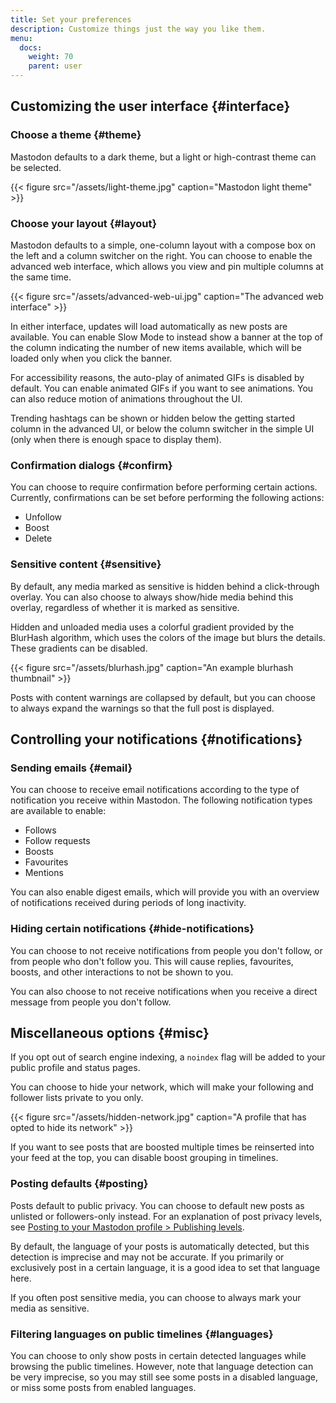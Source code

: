 ```yaml
---
title: Set your preferences
description: Customize things just the way you like them.
menu:
  docs:
    weight: 70
    parent: user
---
```


## Customizing the user interface {#interface}

### Choose a theme {#theme}

Mastodon defaults to a dark theme, but a light or high-contrast theme can be selected.

{{< figure src="/assets/light-theme.jpg" caption="Mastodon light theme" >}}

### Choose your layout {#layout}

Mastodon defaults to a simple, one-column layout with a compose box on the left and a column switcher on the right. You can choose to enable the advanced web interface, which allows you view and pin multiple columns at the same time.

{{< figure src="/assets/advanced-web-ui.jpg" caption="The advanced web interface" >}}

In either interface, updates will load automatically as new posts are available. You can enable Slow Mode to instead show a banner at the top of the column indicating the number of new items available, which will be loaded only when you click the banner.

For accessibility reasons, the auto-play of animated GIFs is disabled by default. You can enable animated GIFs if you want to see animations. You can also reduce motion of animations throughout the UI.

Trending hashtags can be shown or hidden below the getting started column in the advanced UI, or below the column switcher in the simple UI \(only when there is enough space to display them\).

### Confirmation dialogs {#confirm}

You can choose to require confirmation before performing certain actions. Currently, confirmations can be set before performing the following actions:

* Unfollow
* Boost
* Delete

### Sensitive content {#sensitive}

By default, any media marked as sensitive is hidden behind a click-through overlay. You can also choose to always show/hide media behind this overlay, regardless of whether it is marked as sensitive.

Hidden and unloaded media uses a colorful gradient provided by the BlurHash algorithm, which uses the colors of the image but blurs the details. These gradients can be disabled.

{{< figure src="/assets/blurhash.jpg" caption="An example blurhash thumbnail" >}}

Posts with content warnings are collapsed by default, but you can choose to always expand the warnings so that the full post is displayed.

## Controlling your notifications {#notifications}

### Sending emails {#email}

You can choose to receive email notifications according to the type of notification you receive within Mastodon. The following notification types are available to enable:

* Follows
* Follow requests
* Boosts
* Favourites
* Mentions

You can also enable digest emails, which will provide you with an overview of notifications received during periods of long inactivity.

### Hiding certain notifications {#hide-notifications}

You can choose to not receive notifications from people you don't follow, or from people who don't follow you. This will cause replies, favourites, boosts, and other interactions to not be shown to you.

You can also choose to not receive notifications when you receive a direct message from people you don't follow.

## Miscellaneous options {#misc}

If you opt out of search engine indexing, a `noindex` flag will be added to your public profile and status pages.

You can choose to hide your network, which will make your following and follower lists private to you only.

{{< figure src="/assets/hidden-network.jpg" caption="A profile that has opted to hide its network" >}}

If you want to see posts that are boosted multiple times be reinserted into your feed at the top, you can disable boost grouping in timelines.

### Posting defaults {#posting}

Posts default to public privacy. You can choose to default new posts as unlisted or followers-only instead. For an explanation of post privacy levels, see [Posting to your Mastodon profile &gt; Publishing levels](../posting#privacy).

By default, the language of your posts is automatically detected, but this detection is imprecise and may not be accurate. If you primarily or exclusively post in a certain language, it is a good idea to set that language here.

If you often post sensitive media, you can choose to always mark your media as sensitive.

### Filtering languages on public timelines {#languages}

You can choose to only show posts in certain detected languages while browsing the public timelines. However, note that language detection can be very imprecise, so you may still see some posts in a disabled language, or miss some posts from enabled languages.

